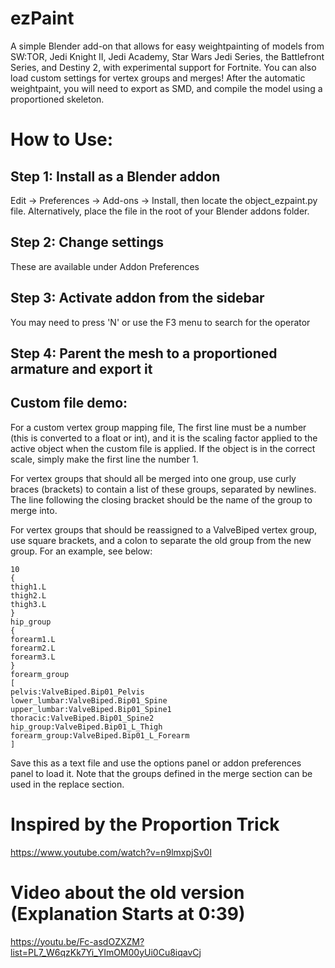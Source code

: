 # ezPaint
A simple Blender add-on that allows for easy weightpainting of models from SW:TOR, Jedi Knight II, Jedi Academy, Star Wars Jedi Series, the Battlefront Series, and Destiny 2, with experimental support for Fortnite. You can also load custom settings for vertex groups and merges!
After the automatic weightpaint, you will need to export as SMD, and compile the model using a proportioned skeleton.
# How to Use:
## Step 1: Install as a Blender addon
Edit -> Preferences -> Add-ons -> Install, then locate the object_ezpaint.py file.
Alternatively, place the file in the root of your Blender addons folder. 
## Step 2: Change settings
These are available under Addon Preferences
## Step 3: Activate addon from the sidebar 
You may need to press 'N' or use the F3 menu to search for the operator
## Step 4: Parent the mesh to a proportioned armature and export it
## Custom file demo:
For a custom vertex group mapping file,
The first line must be a number (this is converted to a float or int), and it is the scaling factor applied to the active object when the custom file is applied. If the object is in the correct scale, simply make the first line the number 1.

For vertex groups that should all be merged into one group, use curly braces (brackets) to contain a list of these groups, separated by newlines. The line following the closing bracket should be the name of the group to merge into.

For vertex groups that should be reassigned to a ValveBiped vertex group, use square brackets, and a colon to separate the old group from the new group. For an example, see below:
```
10
{
thigh1.L
thigh2.L
thigh3.L
}
hip_group
{
forearm1.L
forearm2.L
forearm3.L
}
forearm_group
[
pelvis:ValveBiped.Bip01_Pelvis
lower_lumbar:ValveBiped.Bip01_Spine
upper_lumbar:ValveBiped.Bip01_Spine1
thoracic:ValveBiped.Bip01_Spine2
hip_group:ValveBiped.Bip01_L_Thigh
forearm_group:ValveBiped.Bip01_L_Forearm
]
```
Save this as a text file and use the options panel or addon preferences panel to load it.
Note that the groups defined in the merge section can be used in the replace section.

# Inspired by the Proportion Trick
https://www.youtube.com/watch?v=n9lmxpjSv0I
# Video about the old version (Explanation Starts at 0:39)
https://youtu.be/Fc-asdOZXZM?list=PL7_W6qzKk7Yi_YImOM00yUi0Cu8iqavCj
